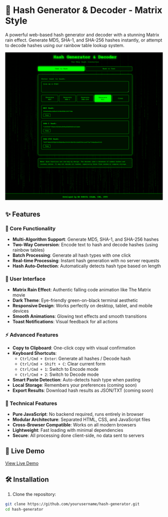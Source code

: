# 🔐 Hash Generator & Decoder - Matrix Style

A powerful web-based hash generator and decoder with a stunning Matrix rain effect. Generate MD5, SHA-1, and SHA-256 hashes instantly, or attempt to decode hashes using our rainbow table lookup system.

![Hash Generator Preview](hashposter.png)

## ✨ Features

### 🎯 Core Functionality
- **Multi-Algorithm Support**: Generate MD5, SHA-1, and SHA-256 hashes
- **Two-Way Conversion**: Encode text to hash and decode hashes (using rainbow tables)
- **Batch Processing**: Generate all hash types with one click
- **Real-time Processing**: Instant hash generation with no server requests
- **Hash Auto-Detection**: Automatically detects hash type based on length

### 🎨 User Interface
- **Matrix Rain Effect**: Authentic falling code animation like The Matrix movie
- **Dark Theme**: Eye-friendly green-on-black terminal aesthetic
- **Responsive Design**: Works perfectly on desktop, tablet, and mobile devices
- **Smooth Animations**: Glowing text effects and smooth transitions
- **Toast Notifications**: Visual feedback for all actions

### ⚡ Advanced Features
- **Copy to Clipboard**: One-click copy with visual confirmation
- **Keyboard Shortcuts**:
  - `Ctrl/Cmd + Enter`: Generate all hashes / Decode hash
  - `Ctrl/Cmd + Shift + C`: Clear current form
  - `Ctrl/Cmd + 1`: Switch to Encode mode
  - `Ctrl/Cmd + 2`: Switch to Decode mode
- **Smart Paste Detection**: Auto-detects hash type when pasting
- **Local Storage**: Remembers your preferences (coming soon)
- **Export Results**: Download hash results as JSON/TXT (coming soon)

### 🔧 Technical Features
- **Pure JavaScript**: No backend required, runs entirely in browser
- **Modular Architecture**: Separated HTML, CSS, and JavaScript files
- **Cross-Browser Compatible**: Works on all modern browsers
- **Lightweight**: Fast loading with minimal dependencies
- **Secure**: All processing done client-side, no data sent to servers

## 🚀 Live Demo

[View Live Demo](https://yourusername.github.io/hash-generator)


## 🛠️ Installation

1. Clone the repository:
```bash
git clone https://github.com/yourusername/hash-generator.git
cd hash-generator
